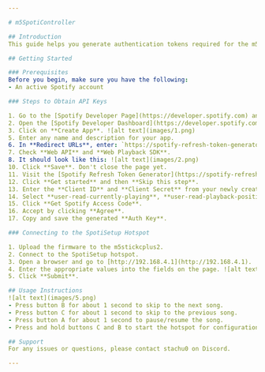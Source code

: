 ```yaml
---

# m5SpotiController

## Introduction
This guide helps you generate authentication tokens required for the m5SpotiController firmware.

## Getting Started

### Prerequisites
Before you begin, make sure you have the following:
- An active Spotify account

### Steps to Obtain API Keys

1. Go to the [Spotify Developer Page](https://developer.spotify.com) and log in.
2. Open the [Spotify Developer Dashboard](https://developer.spotify.com/dashboard).
3. Click on **Create App**. ![alt text](images/1.png)
5. Enter any name and description for your app.
6. In **Redirect URLs**, enter: `https://spotify-refresh-token-generator.netlify.app`
7. Check **Web API** and **Web Playback SDK**.
8. It should look like this: ![alt text](images/2.png)
10. Click **Save**. Don't close the page yet.
11. Visit the [Spotify Refresh Token Generator](https://spotify-refresh-token-generator.netlify.app/).
12. Click **Get started** and then **Skip this step**.
13. Enter the **Client ID** and **Client Secret** from your newly created Spotify app.
14. Select **user-read-currently-playing**, **user-read-playback-position**, and **user-modify-playback-state**. ![alt text](images/3.png)
15. Click **Get Spotify Access Code**.
16. Accept by clicking **Agree**.
17. Copy and save the generated **Auth Key**.

### Connecting to the SpotiSetup Hotspot

1. Upload the firmware to the m5stickcplus2.
2. Connect to the SpotiSetup hotspot.
3. Open a browser and go to [http://192.168.4.1](http://192.168.4.1).
4. Enter the appropriate values into the fields on the page. ![alt text](images/4res.png)
5. Click **Submit**.

## Usage Instructions
![alt text](images/5.png)
- Press button B for about 1 second to skip to the next song.
- Press button C for about 1 second to skip to the previous song.
- Press button A for about 1 second to pause/resume the song.
- Press and hold buttons C and B to start the hotspot for configuration.

## Support
For any issues or questions, please contact stachu0 on Discord.

---
```


